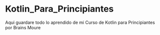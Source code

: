 # Kotlin_Para_Principiantes

Aqui guardare todo lo aprendido de mi Curso de Kotlin para Principiantes por Brains Moure
